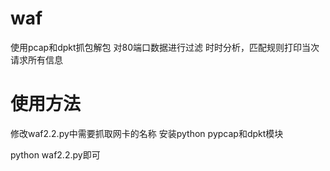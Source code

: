waf
===
使用pcap和dpkt抓包解包
对80端口数据进行过滤
时时分析，匹配规则打印当次请求所有信息

使用方法
===
修改waf2.2.py中需要抓取网卡的名称
安装python pypcap和dpkt模块

python waf2.2.py即可